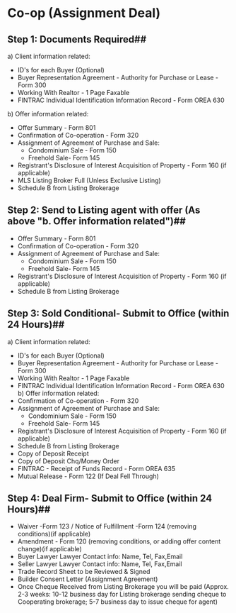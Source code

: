 # Co-op (Assignment Deal)
## Step 1: Documents Required##

a) Client information related:
- ID's for each Buyer (Optional)
- Buyer Representation Agreement - Authority for Purchase or Lease -Form 300
- Working With Realtor - 1 Page Faxable
- FINTRAC Individual Identification Information Record - Form OREA 630

b) Offer information related:
- Offer Summary - Form 801
- Confirmation of Co-operation - Form 320
- Assignment of Agreement of Purchase and Sale:
   - Condominium Sale - Form 150
   - Freehold Sale- Form 145
- Registrant's Disclosure of Interest Acquisition of Property - Form 160 (if applicable)
- MLS Listing Broker Full (Unless Exclusive Listing)
- Schedule B from Listing Brokerage

## Step 2: Send to Listing agent with offer (As above "b. Offer information related")##
- Offer Summary - Form 801
- Confirmation of Co-operation - Form 320
- Assignment of Agreement of Purchase and Sale:
   - Condominium Sale - Form 150
   - Freehold Sale- Form 145
- Registrant's Disclosure of Interest Acquisition of Property - Form 160 (if applicable)
- Schedule B from Listing Brokerage

## Step 3: Sold Conditional- Submit to Office (within 24 Hours)##
a) Client information related:
- ID's for each Buyer (Optional)
- Buyer Representation Agreement - Authority for Purchase or Lease -Form 300
- Working With Realtor - 1 Page Faxable
- FINTRAC Individual Identification Information Record - Form OREA 630
b) Offer information related:
- Confirmation of Co-operation - Form 320
- Assignment of Agreement of Purchase and Sale:
   - Condominium Sale - Form 150
   - Freehold Sale- Form 145
- Registrant's Disclosure of Interest Acquisition of Property - Form 160 (if applicable)
- Schedule B from Listing Brokerage
- Copy of Deposit Receipt
- Copy of Deposit Chq/Money Order
- FINTRAC - Receipt of Funds Record - Form OREA 635
- Mutual Release - Form 122 (If Deal Fell Through)

## Step 4: Deal Firm- Submit to Office (within 24 Hours)##
- Waiver -Form 123 / Notice of Fulfillment -Form 124 (removing conditions)(if
applicable)
- Amendment - Form 120 (removing conditions, or adding offer content change)(if
applicable)
- Buyer Lawyer Lawyer Contact info: Name, Tel, Fax,Email
- Seller Lawyer Lawyer Contact info: Name, Tel, Fax,Email
- Trade Record Sheet to be Reviewed & Signed
- Builder Consent Letter (Assignment Agreement)
- Once Cheque Received from Listing Brokerage you will be paid (Approx. 2-3 weeks:
10-12 business day for Listing brokerage sending cheque to Cooperating brokerage;
5-7 business day to issue cheque for agent)